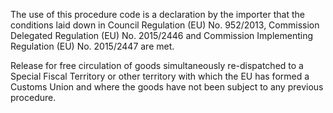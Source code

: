 The use of this procedure code is a declaration by the importer that the conditions laid down in Council Regulation (EU) No. 952/2013, Commission Delegated Regulation (EU) No. 2015/2446 and Commission Implementing Regulation (EU) No. 2015/2447 are met.

Release for free circulation of goods simultaneously re-dispatched to a Special Fiscal Territory or other territory with which the EU has formed a Customs Union and where the goods have not been subject to any previous procedure.